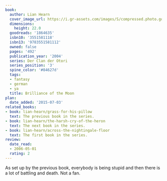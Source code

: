 ```yaml
---
book:
  author: Lian Hearn
  cover_image_url: https://i.gr-assets.com/images/S/compressed.photo.goodreads.com/books/1370811227l/1864635.jpg
  dimensions:
    height: 22.0
  goodreads: '1864635'
  isbn10: '3551581118'
  isbn13: '9783551581112'
  owned: false
  pages: '492'
  publication_year: '2004'
  series: Der Clan der Otori
  series_position: '3'
  spine_color: '#84627d'
  tags:
  - fantasy
  - german
  - ya
  title: Brilliance of the Moon
plan:
  date_added: '2015-07-03'
related_books:
- book: lian-hearn/grass-for-his-pillow
  text: The previous book in the series.
- book: lian-hearn/the-harsh-cry-of-the-heron
  text: The next book in the series.
- book: lian-hearn/across-the-nightingale-floor
  text: The first book in the series.
review:
  date_read:
  - 2006-05-01
  rating: 2
---
```


As set up by the previous book, everybody is being stupid and then there is a lot of battling and death. Not a fan.
